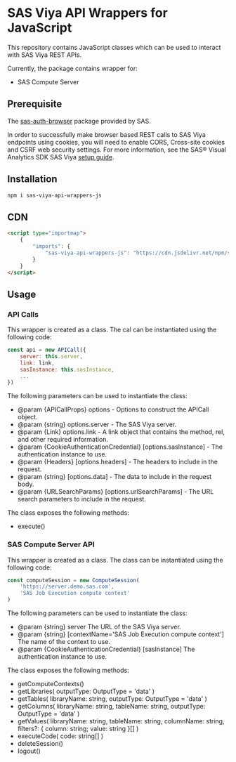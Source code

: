 # SAS Viya API Wrappers for JavaScript

This repository contains JavaScript classes which can be used to interact with SAS Viya REST APIs.

Currently, the package contains wrapper for:

-   SAS Compute Server

## Prerequisite

The [sas-auth-browser](https://github.com/sassoftware/sas-viya-sdk-js/blob/main/sdk/sas-auth-browser/README.md) package provided by SAS.

In order to successfully make browser based REST calls to SAS Viya endpoints using cookies, you will need to enable CORS, Cross-site cookies and CSRF web security settings. For more information, see the SAS® Visual Analytics SDK SAS Viya [setup guide](https://developer.sas.com/sdk/va/docs/guides/viya-setup/).

## Installation

```bash
npm i sas-viya-api-wrappers-js
```

## CDN

```html
<script type="importmap">
    {
        "imports": {
            "sas-viya-api-wrappers-js": "https://cdn.jsdelivr.net/npm/sas-viya-api-wrappers-js@latest/dist/sas-viya-api-wrappers-js.js"
        }
    }
</script>
```

## Usage

### API Calls

This wrapper is created as a class. The cal can be instantiated using the following code:

```js
const api = new APICall({
    server: this.server,
    link: link,
    sasInstance: this.sasInstance,
    ...
})
```

The following parameters can be used to instantiate the class:

- @param {APICallProps} options - Options to construct the APICall object.
- @param {string} options.server - The SAS Viya server.
- @param {Link} options.link - A link object that contains the method, rel, and other required information.
- @param {CookieAuthenticationCredential} [options.sasInstance] - The authentication instance to use.
- @param {Headers} [options.headers] - The headers to include in the request.
- @param {string} [options.data] - The data to include in the request body.
- @param {URLSearchParams} [options.urlSearchParams] - The URL search parameters to include in the request.

The class exposes the following methods:

-   execute()

### SAS Compute Server API

This wrapper is created as a class. The class can be instantiated using the following code:

```js
const computeSession = new ComputeSession(
    'https://server.demo.sas.com',
    'SAS Job Execution compute context'
)
```

The following parameters can be used to instantiate the class:
- @param {string} server The URL of the SAS Viya server.
- @param {string} [contextName='SAS Job Execution compute context'] The name of the context to use.
- @param {CookieAuthenticationCredential} [sasInstance] The authentication instance to use.

The class exposes the following methods:

-   getComputeContexts()
-   getLibraries(
    outputType: OutputType = 'data'
    )
-   getTables(
    libraryName: string,
    outputType: OutputType = 'data'
    )
-   getColumns(
    libraryName: string,
    tableName: string,
    outputType: OutputType = 'data'
    )
-   getValues(
    libraryName: string,
    tableName: string,
    columnName: string,
    filters?: { column: string; value: string }[]
    )
-   executeCode(
    code: string[]
    )
-   deleteSession()
-   logout()
